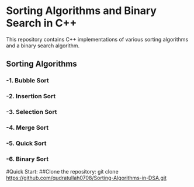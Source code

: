 # Sorting Algorithms and Binary Search in C++

This repository contains C++ implementations of various sorting algorithms and a binary search algorithm.

## Sorting Algorithms

### -1. Bubble Sort
### -2. Insertion Sort
### -3. Selection Sort
### -4. Merge Sort
### -5. Quick Sort
### -6. Binary Sort
 
#Quick Start:
##Clone the repository:
git clone https://github.com/qudratullah0708/Sorting-Algorithms-in-DSA.git
